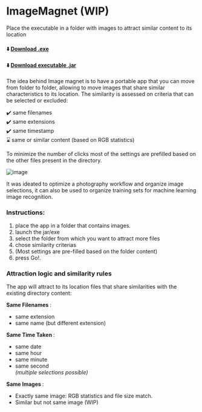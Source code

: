 # ImageMagnet (WIP)
Place the executable in a folder with images to attract similar content to its location

#### ⬇️  [Download .exe](https://github.com/Kerbonaut-TS/ImageMagnet/releases/download/v0.92/ImageMagnet.exe) <br>
#### ⬇️  [Download executable .jar](https://github.com/Kerbonaut-TS/ImageMagnet/releases/download/v0.92/ImageMagnet.jar)

The idea behind Image magnet is to have a portable app that you can move from folder to folder, allowing to move images that share similar characteristics to its location.
The similarity is assessed on criteria that can be selected or excluded: 

✔️ same filenames <br>
✔️ same extensions  <br>
✔️ same timestamp <br>
⌛  same or similar content (based on RGB statistics) <br>

To minimize the number of clicks most of the settings are prefilled based on the other files present in the directory.

![image](https://github.com/user-attachments/assets/8e815d61-bb9d-4649-b07c-5ca0a517bdbe)


It was ideated to optimize a photography workflow and organize image selections,  it can also be used to organize training sets 
for machine learning image recognition.



### Instructions: 

1. place the app in a folder that contains images.
2. launch the jar/exe 
4. select the folder from which you want to attract more files
3. chose similarity criterias 
4. (Most settings are pre-filled based on the folder content) 
5. press Go!.


### Attraction logic and similarity rules

The app will attract to its location files that share similarities with the existing directory content:

<b> Same Filenames </b>:
- same extension
- same name (but different extension)

<b> Same Time Taken </b>: 
- same date
- same hour 
- same minute
- same second <br>
<i> (multiple selections possible) </i> <br>

<b> Same Images </b>:

- Exactly same image: RGB statistics and file size match. 
- Similar but not same image (WIP)
